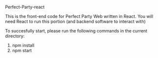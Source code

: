 Perfect-Party-react

This is the front-end code for Perfect Party Web written in React.
You will need React to run this portion (and backend software to interact with)

To succesfully start, please run the following commands in the current directory:
1. npm install
2. npm start